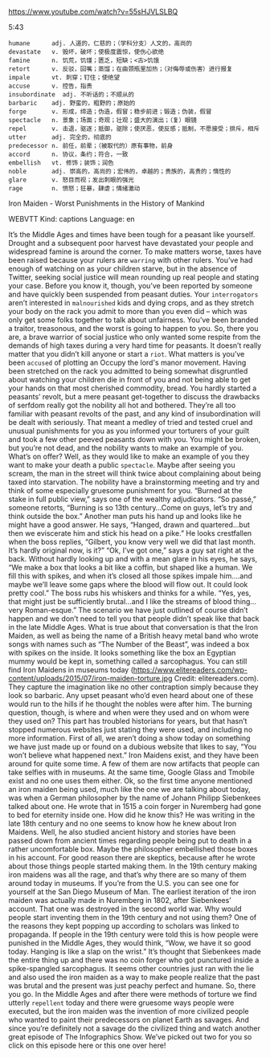 https://www.youtube.com/watch?v=55sHJVLSLBQ

5:43

```  
humane      adj. 人道的，仁慈的；（学科分支）人文的，高尚的
devastate   v. 毁坏，破坏；使极度震惊，使伤心欲绝
famine      n. 饥荒，饥馑；匮乏，短缺；<古>饥饿
retort      v. 反驳，回嘴；蒸馏；在曲颈瓶里加热；（对侮辱或伤害）进行报复
impale      vt. 刺穿；钉住；使绝望    
accuse      v. 控告，指责
insubordinate  adj. 不听话的；不顺从的
barbaric    adj. 野蛮的，粗野的；原始的
forge       v. 形成，缔造；伪造，假冒；稳步前进；锻造；伪装，假冒
spectacle   n. 景象；场面；奇观；壮观；盛大的演出；（复）眼镜
repel       v. 击退，驱逐；抵御，驱除；使厌恶，使反感；抵制，不愿接受；排斥，相斥
utter       adj. 完全的，彻底的
predecessor n. 前任，前辈；（被取代的）原有事物，前身
accord      n. 协议，条约；符合，一致
embellish   vt. 修饰；装饰；润色
noble       adj. 崇高的，高尚的；宏伟的，卓越的；贵族的，高贵的；惰性的  
glare       v. 怒目而视；发出刺眼的强光  
rage        n. 愤怒；狂暴，肆虐；情绪激动
```
Iron Maiden - Worst Punishments in the History of Mankind

WEBVTT Kind: captions Language: en 

It’s the Middle Ages and times have been tough for a peasant like yourself. Drought and a subsequent poor harvest have devastated your people and widespread famine is around the corner. To make matters worse, taxes have been raised because your rulers are `warring` with other rulers. You’ve had enough of watching on as your children starve, but in the absence of Twitter, seeking social justice will mean rounding up real people and stating your case. Before you know it, though, you’ve been reported by someone and have quickly been suspended from peasant duties. Your `interrogators` aren’t interested in `malnourished` kids and dying crops, and as they stretch your body on the rack you admit to more than you even did – which was only get some folks together to talk about unfairness. You’ve been branded a traitor, treasonous, and the worst is going to happen to you. So, there you are, a brave warrior of social justice who only wanted some respite from the demands of high taxes during a very hard time for peasants. It doesn’t really matter that you didn’t kill anyone or start a `riot`. What matters is you’ve been `accused` of plotting an Occupy the lord's manor movement. Having been stretched on the rack you admitted to being somewhat disgruntled about watching your children die in front of you and not being able to get your hands on that most cherished commodity, bread. You hardly started a peasants’ revolt, but a mere peasant get-together to discuss the drawbacks of serfdom really got the nobility all hot and bothered. They’re all too familiar with peasant revolts of the past, and any kind of insubordination will be dealt with seriously. That meant a medley of tried and tested cruel and unusual punishments for you as you informed your torturers of your guilt and took a few other peeved peasants down with you. You might be broken, but you’re not dead, and the nobility wants to make an example of you. What’s on offer? Well, as they would like to make an example of you they want to make your death a public `spectacle`. Maybe after seeing you scream, the man in the street will think twice about complaining about being taxed into starvation. The nobility have a brainstorming meeting and try and think of some especially gruesome punishment for you. “Burned at the stake in full public view,” says one of the wealthy adjudicators. “So passé,” someone retorts, “Burning is so 13th century…Come on guys, let’s try and think outside the box.” Another man puts his hand up and looks like he might have a good answer. He says, “Hanged, drawn and quartered…but then we eviscerate him and stick his head on a pike.” He looks crestfallen when the boss replies, “Gilbert, you know very well we did that last month. It’s hardly original now, is it?” “Ok, I’ve got one,” says a guy sat right at the back. Without hardly looking up and with a mean glare in his eyes, he says, “We make a box that looks a bit like a coffin, but shaped like a human. We fill this with spikes, and when it’s closed all those spikes impale him….and maybe we’ll leave some gaps where the blood will flow out. It could look pretty cool.” The boss rubs his whiskers and thinks for a while. “Yes, yes, that might just be sufficiently brutal…and I like the streams of blood thing…very Roman-esque.” The scenario we have just outlined of course didn’t happen and we don’t need to tell you that people didn’t speak like that back in the late Middle Ages. What is true about that conversation is that the Iron Maiden, as well as being the name of a British heavy metal band who wrote songs with names such as “The Number of the Beast”, was indeed a box with spikes on the inside. It looks something like the box an Egyptian mummy would be kept in, something called a sarcophagus. You can still find Iron Maidens in museums today (https://www.elitereaders.com/wp-content/uploads/2015/07/iron-maiden-torture.jpg Credit: elitereaders.com). They capture the imagination like no other contraption simply because they look so barbaric. Any upset peasant who’d even heard about one of these would run to the hills if he thought the nobles were after him. The burning question, though, is where and when were they used and on whom were they used on? This part has troubled historians for years, but that hasn’t stopped numerous websites just stating they were used, and including no more information. First of all, we aren’t doing a show today on something we have just made up or found on a dubious website that likes to say, “You won’t believe what happened next.” Iron Maidens exist, and they have been around for quite some time. A few of them are now artifacts that people can take selfies with in museums. At the same time, Google Glass and Tmobile exist and no one uses them either. Ok, so the first time anyone mentioned an iron maiden being used, much like the one we are talking about today, was when a German philosopher by the name of Johann Philipp Siebenkees talked about one. He wrote that in 1515 a coin forger in Nuremberg had gone to bed for eternity inside one. How did he know this? He was writing in the late 18th century and no one seems to know how he knew about Iron Maidens. Well, he also studied ancient history and stories have been passed down from ancient times regarding people being put to death in a rather uncomfortable box. Maybe the philosopher embellished those boxes in his account. For good reason there are skeptics, because after he wrote about those things people started making them. In the 19th century making iron maidens was all the rage, and that’s why there are so many of them around today in museums. If you’re from the U.S. you can see one for yourself at the San Diego Museum of Man. The earliest iteration of the iron maiden was actually made in Nuremberg in 1802, after Siebenkees’ account. That one was destroyed in the second world war. Why would people start inventing them in the 19th century and not using them? One of the reasons they kept popping up according to scholars was linked to propaganda. If people in the 19th century were told this is how people were punished in the Middle Ages, they would think, “Wow, we have it so good today. Hanging is like a slap on the wrist.” It’s thought that Siebenkees made the entire thing up and there was no coin forger who got punctured inside a spike-spangled sarcophagus. It seems other countries just ran with the lie and also used the iron maiden as a way to make people realize that the past was brutal and the present was just peachy perfect and humane. So, there you go. In the Middle Ages and after there were methods of torture we find utterly `repellent` today and there were gruesome ways people were executed, but the iron maiden was the invention of more civilized people who wanted to paint their predecessors on planet Earth as savages. And since you’re definitely not a savage do the civilized thing and watch another great episode of The Infographics Show. We’ve picked out two for you so click on this episode here or this one over here! 